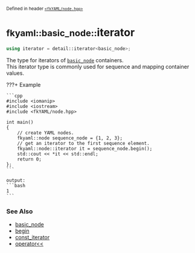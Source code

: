 <small>Defined in header [`<fkYAML/node.hpp>`](https://github.com/fktn-k/fkYAML/blob/develop/include/fkYAML/node.hpp)</small>

# <small>fkyaml::basic_node::</small>iterator

```cpp
using iterator = detail::iterator<basic_node>;
```

The type for iterators of [`basic_node`](index.md) containers.  
This iterator type is commonly used for sequence and mapping container values.  

???+ Example

    ```cpp
    #include <iomanip>
    #include <iostream>
    #include <fkYAML/node.hpp>

    int main()
    {
        // create YAML nodes.
        fkyaml::node sequence_node = {1, 2, 3};
        // get an iterator to the first sequence element.
        fkyaml::node::iterator it = sequence_node.begin();
        std::cout << *it << std::endl;
        return 0;
    };
    ```

    output:
    ```bash
    1
    ```

### **See Also**

* [basic_node](index.md)
* [begin](begin.md)
* [const_iterator](const_iterator.md)
* [operator<<](insertion_operator.md)
